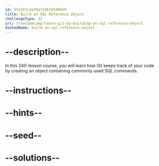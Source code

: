 ```yaml
---
id: 5fa323cdaf6a73463d590659
title: Build an SQL Reference Object
challengeType: 12
url: freeCodeCamp/learn-git-by-building-an-sql-reference-object
dashedName: build-an-sql-reference-object
---
```


# --description--

In this 240-lesson course, you will learn how Git keeps track of your code by creating an object containing commonly used SQL commands.

# --instructions--

# --hints--

# --seed--

# --solutions--
